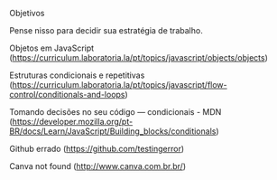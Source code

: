 Objetivos 

Pense nisso para decidir sua estratégia de trabalho.

Objetos em JavaScript (https://curriculum.laboratoria.la/pt/topics/javascript/objects/objects)

Estruturas condicionais e repetitivas (https://curriculum.laboratoria.la/pt/topics/javascript/flow-control/conditionals-and-loops)

Tomando decisões no seu código — condicionais - MDN (https://developer.mozilla.org/pt-BR/docs/Learn/JavaScript/Building_blocks/conditionals)

Github errado (https://github.com/testingerror)

Canva not found (http://www.canva.com.br.br/)


